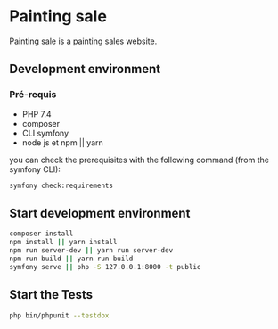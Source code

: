 # Painting sale

Painting sale is  a painting sales website.

## Development environment

### Pré-requis

* PHP 7.4
* composer
* CLI symfony
* node js et npm || yarn

you can check the prerequisites with the following command (from the symfony CLI):

```bash
symfony check:requirements
```

## Start development environment

```bash
composer install
npm install || yarn install
npm run server-dev || yarn run server-dev
npm run build || yarn run build 
symfony serve || php -S 127.0.0.1:8000 -t public
```

## Start the Tests
```bash
php bin/phpunit --testdox
```